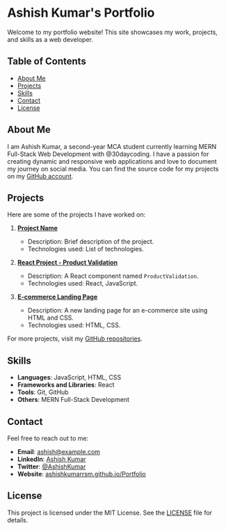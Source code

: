 
# Ashish Kumar's Portfolio

Welcome to my portfolio website! This site showcases my work, projects, and skills as a web developer.

## Table of Contents

- [About Me](#about-me)
- [Projects](#projects)
- [Skills](#skills)
- [Contact](#contact)
- [License](#license)

## About Me

I am Ashish Kumar, a second-year MCA student currently learning MERN Full-Stack Web Development with @30daycoding. I have a passion for creating dynamic and responsive web applications and love to document my journey on social media. You can find the source code for my projects on my [GitHub account](https://github.com/Ashishkumarrsm).

## Projects

Here are some of the projects I have worked on:

1. **[Project Name](link-to-project)**
   - Description: Brief description of the project.
   - Technologies used: List of technologies.

2. **[React Project - Product Validation](link-to-project)**
   - Description: A React component named `ProductValidation`.
   - Technologies used: React, JavaScript.

3. **[E-commerce Landing Page](link-to-project)**
   - Description: A new landing page for an e-commerce site using HTML and CSS.
   - Technologies used: HTML, CSS.

For more projects, visit my [GitHub repositories](https://github.com/Ashishkumarrsm?tab=repositories).

## Skills

- **Languages**: JavaScript, HTML, CSS
- **Frameworks and Libraries**: React
- **Tools**: Git, GitHub
- **Others**: MERN Full-Stack Development

## Contact

Feel free to reach out to me:

- **Email**: [ashish@example.com](mailto:ashishkumar141199@gmail.com)
- **LinkedIn**: [Ashish Kumar](https://www.linkedin.com/in/ashish-kumar-476178259/)
- **Twitter**: [@AshishKumar](https://x.com/Ashi010702Kumar)
- **Website**: [ashishkumarrsm.github.io/Portfolio](https://ashishkumarrsm.github.io/Portfolio/)

## License

This project is licensed under the MIT License. See the [LICENSE](LICENSE) file for details.
